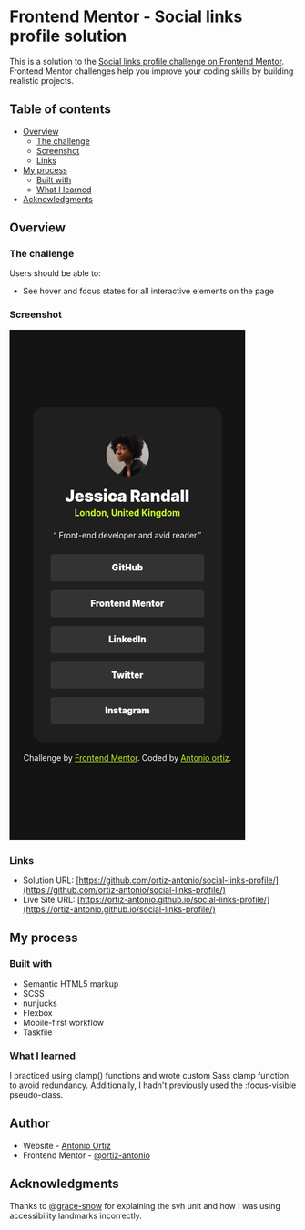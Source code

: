 # Frontend Mentor - Social links profile solution

This is a solution to the [Social links profile challenge on Frontend Mentor](https://www.frontendmentor.io/challenges/social-links-profile-UG32l9m6dQ). Frontend Mentor challenges help you improve your coding skills by building realistic projects.

## Table of contents

- [Overview](#overview)
  - [The challenge](#the-challenge)
  - [Screenshot](#screenshot)
  - [Links](#links)
- [My process](#my-process)
  - [Built with](#built-with)
  - [What I learned](#what-i-learned)
- [Acknowledgments](#acknowledgments)

## Overview

### The challenge

Users should be able to:

- See hover and focus states for all interactive elements on the page

### Screenshot

![](./screenshot.png)

### Links

- Solution URL: [https://github.com/ortiz-antonio/social-links-profile/](https://github.com/ortiz-antonio/social-links-profile/)
- Live Site URL: [https://ortiz-antonio.github.io/social-links-profile/](https://ortiz-antonio.github.io/social-links-profile/)

## My process

### Built with

- Semantic HTML5 markup
- SCSS
- nunjucks
- Flexbox
- Mobile-first workflow
- Taskfile

### What I learned

I practiced using clamp() functions and wrote custom Sass clamp function to avoid redundancy. Additionally, I hadn't previously used the :focus-visible pseudo-class.

## Author

- Website - [Antonio Ortiz](https://ortiz.studio)
- Frontend Mentor - [@ortiz-antonio](https://www.frontendmentor.io/profile/ortiz-antonio)

## Acknowledgments

Thanks to [@grace-snow](https://www.frontendmentor.io/profile/grace-snow) for explaining the svh unit and how I was using accessibility landmarks incorrectly.
